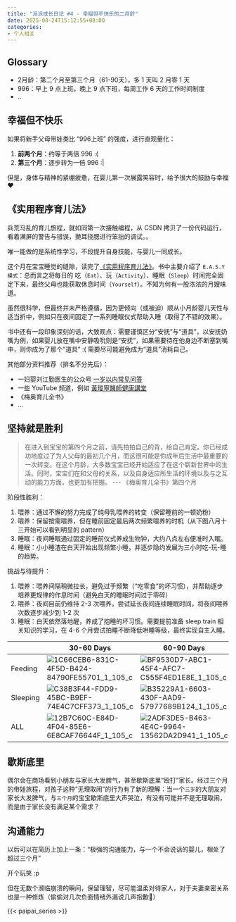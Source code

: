 ```yaml
---
title: "派派成长日记 #4 - 幸福但不快乐的二月龄"
date: 2025-08-24T15:12:55+08:00
categories:
- 个人相关
---
```



## Glossary

- 2月龄：第二个月至第三个月（61-90天），多 1 天叫 2 月零 1 天
- 996：早上 9 点上班，晚上 9 点下班，每周工作 6 天的工作时间制度
- ..


## 幸福但不快乐

如果将新手父母带娃类比 “996上班” 的强度，进行直观量化：
1. **前两个月**：约等于两倍 996 :(
2. **第三个月**：逐步转为一倍 996 :|

但是，身体与精神的紧绷疲惫，在婴儿第一次展露笑容时，给予很大的鼓励与幸福 ❤️


## 《实用程序育儿法》

兵荒马乱的育儿旅程，就如同第一次接触编程，从 CSDN 拷贝了一份代码运行，看着满屏的警告与错误，撧耳挠腮进行笨拙的调试。。

唯一能做的是系统性学习，不段提升自身技能，与婴儿一同成长。

这个月在宝宝睡觉的缝隙，读完了[《实用程序育儿法》](https://book.douban.com/subject/3420221/)。书中主要介绍了 `E.A.S.Y 模式`：总而言之将每日的 吃（`Eat`）、玩（`Activity`）、睡眠（`Sleep`）时间完全固定下来，最终父母也能获取休息时间（`Yourself`）。不知为何有一股浓浓的月嫂味道。

虽然很科学，但最终并未严格遵循，因为更倾向（或被迫）顺从小月龄婴儿天性与适当折中，例如只在夜间固定了一系列睡眠仪式帮助入睡（取得了不错的效果）。

书中还有一段印象深刻的话，大致观点：需要谨慎区分“安抚”与“道具”，以安抚奶嘴为例，如果婴儿放在嘴中安静吸吮则是“安抚”，如果需要待在他身边不断塞到嘴中，则你成为了那个“道具” :( 需要尽可能避免成为“道具”消耗自己。

其他部分资料推荐（排名不分先后）：

- 一妇婴刘江勤医生的公众号 [一岁以内常见问答](https://mp.weixin.qq.com/mp/homepage?__biz=MjM5MzY5MTMwOQ==&hid=2&sn=59b8aee55f8f2170ec14936f8f1bf5bc&scene=1&devicetype=iOS17.4.1&version=18003d38&lang=zh_CN&nettype=WIFI&ascene=7&session_us=gh_d920d3f31154&fontScale=100%0A)
- 一些 YouTube 频道，例如 [黃瑽寧醫師健康講堂](https://www.youtube.com/@DrTNHuang)
- 《梅奥育儿全书》
- ...


## 坚持就是胜利

> 在进入到宝宝的第四个月之前，请先拍拍自己的背，给自己肯定。你已经成功地度过了为人父母的最初几个月，而这很可能是你成年后生活中最重要的一次转变。在这个月龄，大多数宝宝已经开始适应了在这个崭新世界中的生活。同时，宝宝们在和父母的关系，以及自身适应所生活的环境以及与之互动的能力方面，也更加有把握。  --- 《梅奥育儿全书》第四个月

阶段性胜利：
1. 喂养：通过不懈的努力完成了纯母乳喂养的转变（保留睡前的一顿奶粉）
2. 喂养：保留按需喂养，但在睡前固定最后两次频繁喂养的时机（从下图八月十三开始可以看到明显的 pattern）
3. 睡眠：夜间睡眠通过固定的睡前仪式养成生物钟，大约八点左右便准时入眠。
4. 睡眠：小小睡渣在白天开始出现频繁小睡，并逐步隐约发展为三小时吃-玩-睡的趋势。

挑战与待提升：
1. 喂养：喂养间隔稍微拉长，避免过于频繁（“吃零食”的坏习惯），并帮助逐步培养更规律的作息时间（避免白天的睡眠时间过于零碎）
2. 喂养：夜间目前仍维持 2-3 次喂养，尝试延长夜间连续睡眠时间，将夜间喂养次数逐步减少到 1-2 次
3. 睡眠：白天依然落地醒，养成了抱睡的坏习惯。需要提前准备 sleep train 相关知识的学习，在 4-6 个月尝试拍睡不断降低哄睡等级，最终实现自主入睡。

|  | 30-60 Days | 60-90 Days |
|---|---|---|
| Feeding | ![1C66CEB6-831C-4F5D-B424-84790FE55701_1_105_c](/images/blog/global/1C66CEB6-831C-4F5D-B424-84790FE55701_1_105_c.jpeg) | ![BF9530D7-ABC1-45F4-AFC7-C555F4ED1E8E_1_105_c](/images/blog/global/BF9530D7-ABC1-45F4-AFC7-C555F4ED1E8E_1_105_c.jpeg) |
| Sleeping | ![C38B3F44-FDD9-45BC-B9EF-74E4C7CFF373_1_105_c](/images/blog/global/C38B3F44-FDD9-45BC-B9EF-74E4C7CFF373_1_105_c.jpeg) | ![B35229A1-6603-430F-AAD9-57977689B124_1_105_c](/images/blog/global/B35229A1-6603-430F-AAD9-57977689B124_1_105_c.jpeg) |
| ALL | ![12B7C60C-E84D-4F04-85E6-6E8CAF76644F_1_105_c](/images/blog/global/12B7C60C-E84D-4F04-85E6-6E8CAF76644F_1_105_c.jpeg) | ![2ADF3DE5-B463-4E4C-9964-13562DA2D941_1_105_c](/images/blog/global/2ADF3DE5-B463-4E4C-9964-13562DA2D941_1_105_c.jpeg) |


## 歇斯底里

偶尔会在商场看到小朋友与家长大发脾气，甚至歇斯底里“殴打”家长。经过三个月的带娃旅程，对孩子这种“无理取闹”的行为有了新的理解：当一个`三岁`的大朋友对家长大发脾气，与`三个月`的宝宝歇斯底里大声哭泣，有没有可能并不是无理取闹，而是由于家长没有满足某个需求？


## 沟通能力

以后可以在简历上加上一条：“极强的沟通能力，与一个不会说话的婴儿，相处了超过三个月”

开个玩笑 :p

但在无数个濒临崩溃的瞬间，保留理智，尽可能温柔对待家人，对于夫妻亲密关系也是一种修炼（偷偷对几次负面情绪外漏说几声抱歉😬）


{{< paipai_series >}}
